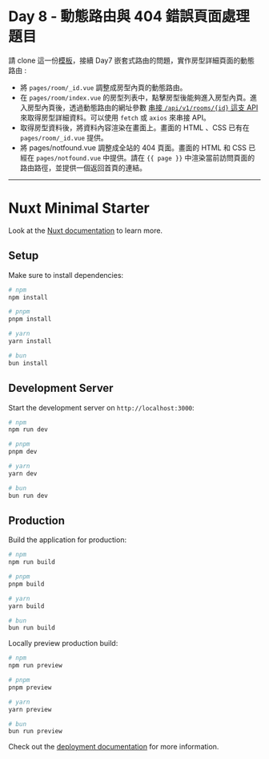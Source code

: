# Day 8 - 動態路由與 404 錯誤頁面處理 題目

請 clone 這一份[模板](https://github.com/jasonlu0525/nuxt3-live-question/tree/day8-dynamic-router)，接續 Day7 嵌套式路由的問題，實作房型詳細頁面的動態路由 :

- 將 `pages/room/_id.vue` 調整成房型內頁的動態路由。
- 在 `pages/room/index.vue` 的房型列表中，點擊房型後能夠進入房型內頁。進入房型內頁後，透過動態路由的網址參數 [串接 `/api/v1/rooms/{id}` 這支 API](https://nuxr3.zeabur.app/swagger/#/Rooms%20-%20%E6%88%BF%E5%9E%8B/get_api_v1_rooms__id_) 來取得房型詳細資料。可以使用 `fetch` 或 `axios` 來串接 API。
- 取得房型資料後，將資料內容渲染在畫面上。畫面的 HTML 、CSS 已有在 `pages/room/_id.vue` 提供。
- 將 pages/notfound.vue 調整成全站的 404 頁面。畫面的 HTML 和 CSS 已經在 `pages/notfound.vue` 中提供。請在 `{{ page }}` 中渲染當前訪問頁面的路由路徑，並提供一個返回首頁的連結。

---

# Nuxt Minimal Starter

Look at the [Nuxt documentation](https://nuxt.com/docs/getting-started/introduction) to learn more.

## Setup

Make sure to install dependencies:

```bash
# npm
npm install

# pnpm
pnpm install

# yarn
yarn install

# bun
bun install
```

## Development Server

Start the development server on `http://localhost:3000`:

```bash
# npm
npm run dev

# pnpm
pnpm dev

# yarn
yarn dev

# bun
bun run dev
```

## Production

Build the application for production:

```bash
# npm
npm run build

# pnpm
pnpm build

# yarn
yarn build

# bun
bun run build
```

Locally preview production build:

```bash
# npm
npm run preview

# pnpm
pnpm preview

# yarn
yarn preview

# bun
bun run preview
```

Check out the [deployment documentation](https://nuxt.com/docs/getting-started/deployment) for more information.
